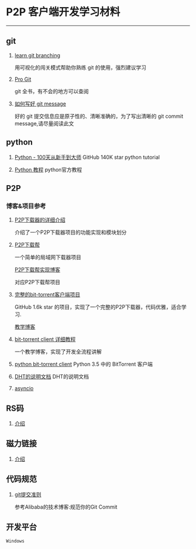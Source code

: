 # P2P 客户端开发学习材料

---

## git

1. [learn git branching](https://learngitbranching.js.org/)

    用可视化的闯关模式帮助你熟练 git 的使用，强烈建议学习

2. [Pro Git](https://git-scm.com/book/zh/v2)

    git 全书，有不会的地方可以查阅

3. [如何写好 git message](https://www.freecodecamp.org/news/how-to-write-better-git-commit-messages/)

    好的 git 提交信息应是原子性的、清晰准确的，为了写出清晰的 git commit message,请尽量阅读此文

## python

1. [Python - 100天从新手到大师](https://github.com/jackfrued/Python-100-Days)
    GitHub 140K star python tutorial

2. [Python 教程](https://docs.python.org/zh-cn/3/tutorial/index.html)
    python官方教程

## P2P

### 博客&项目参考

1. [P2P下载器的详细介绍](https://blog.51cto.com/u_11283245/2948863)

    介绍了一个P2P下载器项目的功能实现和模块划分

2. [P2P下载帮](https://github.com/MisakiFx/P2PDownload)

    一个简单的局域网下载器项目

   [P2P下载帮实现博客](https://blog.csdn.net/qq_41669298/article/details/100837143?spm=1001.2101.3001.6650.2&utm_medium=distribute.pc_relevant.none-task-blog-2%7Edefault%7EBlogCommendFromBaidu%7ERate-2-100837143-blog-126833361.235%5Ev38%5Epc_relevant_sort_base3&depth_1-utm_source=distribute.pc_relevant.none-task-blog-2%7Edefault%7EBlogCommendFromBaidu%7ERate-2-100837143-blog-126833361.235%5Ev38%5Epc_relevant_sort_base3&utm_relevant_index=5)

    对应P2P下载帮项目
3. [完整的bit-torrent客户端项目](https://roadmap.sh/guides/torrent-client)

    GitHub 1.6k star 的项目，实现了一个完整的P2P下载器，代码优雅，适合学习.

   [教学博客](https://roadmap.sh/guides/torrent-client)

4. [bit-torrent client 详细教程](https://allenkim67.github.io/programming/2016/05/04/how-to-make-your-own-bittorrent-client.html)

    一个教学博客，实现了开发全流程讲解

5. [python bit-torrent client](https://markuseliasson.se/article/bittorrent-in-python/)
    Python 3.5 中的 BitTorrent 客户端

6. [DHT的说明文档](https://justjavac.com/other/2015/02/01/bittorrent-dht-protocol.html)
    DHT的说明文档

7. [asyncio](https://realpython.com/async-io-python/)


## RS码

1. [介绍](https://zhuanlan.zhihu.com/p/103888948)

## 磁力链接

1. [介绍](https://en.wikipedia.org/wiki/Magnet_URI_scheme)

## 代码规范

1. [git提交准则](https://zhuanlan.zhihu.com/p/182553920)

    参考Alibaba的技术博客:规范你的Git Commit


## 开发平台

    Windows
